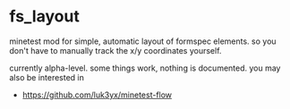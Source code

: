 # fs_layout

minetest mod for simple, automatic layout of formspec elements. so you don't have to manually track the
x/y coordinates yourself. 

currently alpha-level. some things work, nothing is documented. you may also be interested in 
* https://github.com/luk3yx/minetest-flow
